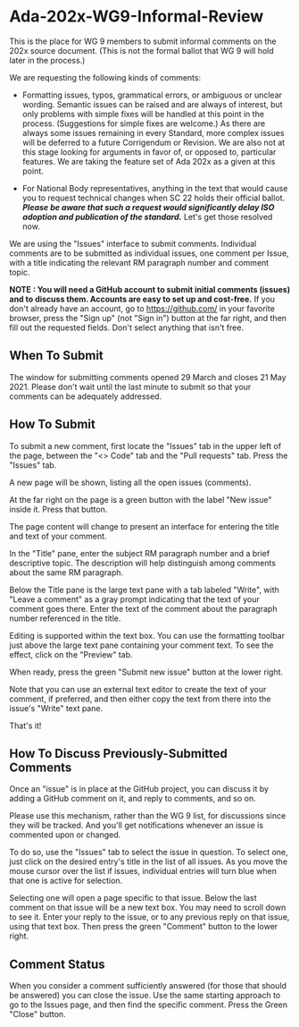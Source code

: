 # Ada-202x-WG9-Informal-Review
This is the place for WG 9 members to submit informal comments on the 202x source document. (This is not the formal ballot that WG 9 will hold later in the process.)

We are requesting the following kinds of comments:

  * Formatting issues, typos, grammatical errors, or ambiguous or unclear wording. Semantic issues can be raised and are always of interest, but only problems with simple fixes will be handled at this point in the process. (Suggestions for simple fixes are welcome.) As there are always some issues remaining in every Standard, more complex issues will be deferred to a future Corrigendum or Revision. We are also not at this stage looking for arguments in favor of, or opposed to, particular features. We are taking the feature set of Ada 202x as a given at this point. 

  * For National Body representatives, anything in the text that would cause you to request technical changes when SC 22 holds their official ballot. ***Please be aware that such a request would significantly delay ISO adoption and publication of the standard.*** Let's get those resolved now.

We are using the "Issues" interface to submit comments. Individual comments are to be submitted as individual issues, one comment per Issue, with a title indicating the relevant RM paragraph number and comment topic.

**NOTE : You will need a GitHub account to submit initial comments (issues) and to discuss them. Accounts are easy to set up and cost-free.** If you don't already have an account, go to https://github.com/ in your favorite browser, press the "Sign up" (not "Sign in") button at the far right, and then fill out the requested fields. Don't select anything that isn't free.

When To Submit
--------------

The window for submitting comments opened 29 March and closes 21 May 2021. Please don't wait until the last minute to submit so that your comments can be adequately addressed.

How To Submit
-------------

To submit a new comment, first locate the "Issues" tab in the upper left of the page, between the "<> Code" tab and the "Pull requests" tab. Press the "Issues" tab.

A new page will be shown, listing all the open issues (comments). 

At the far right on the page is a green button with the label "New issue" inside it. Press that button. 

The page content will change to present an interface for entering the title and text of your comment. 

In the "Title" pane, enter the subject RM paragraph number and a brief descriptive topic. The description will help distinguish among comments about the same RM paragraph.

Below the Title pane is the large text pane with a tab labeled "Write", with "Leave a comment" as a gray prompt indicating that the text of your comment goes there. Enter the text of the comment about the paragraph number referenced in the title.

Editing is supported within the text box. You can use the formatting toolbar just above the large text pane containing your comment text.  To see the effect, click on the "Preview" tab.

When ready, press the green "Submit new issue" button at the lower right.

Note that you can use an external text editor to create the text of your comment, if preferred, and then either copy the text from there into the issue's "Write" text pane.

That's it!

How To Discuss Previously-Submitted Comments
--------------------------------------------

Once an "issue" is in place at the GitHub project, you can discuss it by adding a GitHub comment on it, and reply to comments, and so on. 

Please use this mechanism, rather than the WG 9 list, for discussions since they will be tracked. And you'll get notifications whenever an issue is commented upon or changed.

To do so, use the "Issues" tab to select the issue in question. To select one, just click on the desired entry's title in the list of all issues. As you move the mouse cursor over the list if issues, individual entries will turn blue when that one is active for selection.

Selecting one will open a page specific to that issue. Below the last comment on that issue will be a new text box. You may need to scroll down to see it. Enter your reply to the issue, or to any previous reply on that issue, using that text box. Then press the green "Comment" button to the lower right.

Comment Status
--------------

When you consider a comment sufficiently answered (for those that should be answered) you can close the issue. Use the same starting approach to go to the Issues page, and then find the specific comment. Press the Green "Close" button.
